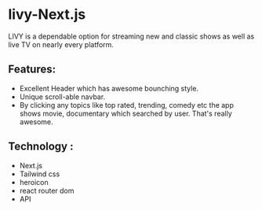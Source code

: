 # livy-Next.js
LIVY is a dependable option for streaming new and classic shows as well as live TV on nearly every platform. 

## Features:
* Excellent Header which has awesome bounching style.
* Unique scroll-able navbar.
* By clicking any topics like top rated, trending, comedy etc the app shows movie, documentary which searched by user. That's really awesome. 



## Technology :
* Next.js
* Tailwind css
* heroicon
* react router dom
* API


